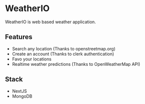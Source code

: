 # WeatherIO

WeatherIO is web based weather application.

## Features
- Search any location (Thanks to openstreetmap.org)
- Create an account (Thanks to clerk authentication)
- Favo your locations
- Realtime weather predictions (Thanks to OpenWeatherMap API)

## Stack
- NextJS
- MongoDB
